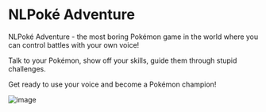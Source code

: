 # NLPoké Adventure

NLPoké Adventure - the most boring Pokémon game in the world where you can control battles with your own voice!

Talk to your Pokémon, show off your skills, guide them through stupid challenges. 

Get ready to use your voice and become a Pokémon champion!


![image](https://github.com/nhammai102/voicepokemon/assets/104519047/91635be8-3337-428f-821d-cfead8887442)
